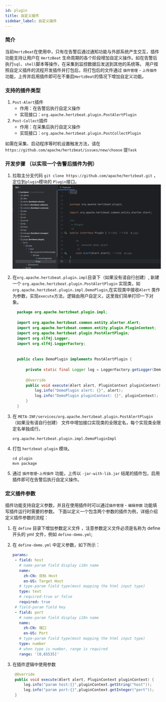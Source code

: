 ```yaml
---
id: plugin  
title: 自定义插件      
sidebar_label: 自定义插件 
---
```


### 简介

当前`HertzBeat`在使用中，只有在告警后通过通知功能与外部系统产生交互，插件功能支持让用户在 `HertzBeat` 生命周期的各个阶段增加自定义操作。如在告警后执行`sql`、`shell`脚本等操作，在采集到监控数据后发送到其他的系统等。
用户按照自定义插件的流程开发插件并打包后，将打包后的文件通过 `插件管理` - `上传插件` 功能，上传并启用插件即可在不重启`HertzBeat`的情况下增加自定义功能。

### 支持的插件类型

1. `Post-Alert`插件
    - 作用：在告警后执行自定义操作
    - 实现接口：`org.apache.hertzbeat.plugin.PostAlertPlugin`
2. `Post-Collect`插件
    - 作用：在采集后执行自定义操作
    - 实现接口：`org.apache.hertzbeat.plugin.PostCollectPlugin`

如需在采集、启动程序等时机设置触发方法，请在`https://github.com/apache/hertzbeat/issues/new/choose` 提`Task`

### 开发步骤 （以实现一个告警后插件为例）

1. 拉取主分支代码 `git clone https://github.com/apache/hertzbeat.git` ，定位到`plugin`模块的
   `Plugin`接口。
   ![plugin-1.png](/img/docs/help/plugin-1.png)
2. 在`org.apache.hertzbeat.plugin.impl`目录下（如果没有请自行创建）, 新建一个 `org.apache.hertzbeat.plugin.PostAlertPlugin` 实现类，如`org.apache.hertzbeat.plugin.impl.DemoPlugin`,在实现类中接收`Alert`
   类作为参数，实现`execute`方法，逻辑由用户自定义，这里我们简单打印一下对象。

   ```java
     package org.apache.hertzbeat.plugin.impl;
     
     import org.apache.hertzbeat.common.entity.alerter.Alert;
     import org.apache.hertzbeat.common.entity.plugin.PluginContext;
     import org.apache.hertzbeat.plugin.PostAlertPlugin;
     import org.slf4j.Logger;
     import org.slf4j.LoggerFactory;
     
     
     public class DemoPlugin implements PostAlertPlugin {
     
         private static final Logger log = LoggerFactory.getLogger(DemoPlugin.class);
     
         @Override
         public void execute(Alert alert, PluginContext pluginContext) {
             log.info("DemoPlugin alert: {}", alert);
             log.info("DemoPlugin pluginContext: {}", pluginContext);
         }
     }
   ```
   
3. 在 `META-INF/services/org.apache.hertzbeat.plugin.PostAlertPlugin` （如果没有请自行创建） 文件中增加接口实现类的全限定名，每个实现类全限定名单独成行。
   
   ```shell
   org.apache.hertzbeat.plugin.impl.DemoPluginImpl
   ```

4. 打包 `hertzbeat-plugin` 模块。

   ```shell
   cd plugin
   mvn package
   ```

5. 通过 `插件管理`-`上传插件` 功能，上传以 `-jar-with-lib.jar` 结尾的插件包，启用插件即可在告警后执行自定义操作。

### 定义插件参数

插件功能支持自定义参数，并且在使用插件时可以通过`插件管理` - `编辑参数` 功能填写插件运行时需要的参数。
下面以定义一个包含两个参数的插件为例，详细介绍定义插件参数的流程：

1. 在 `define` 目录下增加参数定义文件 ，注意参数定义文件必须是名称为 define 开头的 yml 文件，例如 `define-demo.yml`;
2. 在 `define-demo.yml` 中定义参数，如下所示：

    ```yaml
   params:
     - field: host
       # name-param field display i18n name
       name:
         zh-CN: 目标 Host
         en-US: Target Host
       # type-param field type(most mapping the html input type)
       type: text
       # required-true or false
       required: true
     # field-param field key
     - field: port
       # name-param field display i18n name
       name:
         zh-CN: 端口
         en-US: Port
       # type-param field type(most mapping the html input type)
       type: number
       # when type is number, range is required
       range: '[0,65535]'
    ```

3. 在插件逻辑中使用参数

   ```java
    @Override
    public void execute(Alert alert, PluginContext pluginContext) {
        log.info("param host:{}",pluginContext.getString("host"));
        log.info("param port:{}",pluginContext.getInteger("port"));
    }
   ```
